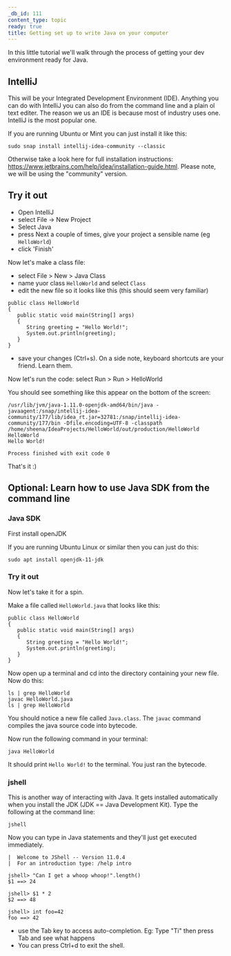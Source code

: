 ```yaml
---
_db_id: 111
content_type: topic
ready: true
title: Getting set up to write Java on your computer
---
```


In this little tutorial we'll walk through the process of getting your dev environment ready for Java. 


## IntelliJ

This will be your Integrated Development Environment (IDE). Anything you can do with IntelliJ you can also do from the command line and a plain ol text editer. The reason we us an IDE is because most of industry uses one. IntelliJ is the most popular one.

If you are running Ubuntu or Mint you can just install it like this:

```
sudo snap install intellij-idea-community --classic
```

Otherwise take a look here for full installation instructions: https://www.jetbrains.com/help/idea/installation-guide.html. Please note, we will be using the "community" version.

## Try it out

- Open IntelliJ
- select File -> New Project
- Select Java
- press Next a couple of times, give your project a sensible name (eg `HelloWorld`)
- click 'Finish'

Now let's make a class file:

- select File > New > Java Class
- name yuor class `HelloWorld` and select `Class`
- edit the new file so it looks like this (this should seem very familiar)

```
public class HelloWorld
{
   public static void main(String[] args)
   {
      String greeting = "Hello World!";
      System.out.println(greeting);
   }
}
```

- save your changes (Ctrl+s). On a side note, keyboard shortcuts are your friend. Learn them.

Now let's run the code:
select Run > Run > HelloWorld

You should see something like this appear on the bottom of the screen:

```
/usr/lib/jvm/java-1.11.0-openjdk-amd64/bin/java -javaagent:/snap/intellij-idea-community/177/lib/idea_rt.jar=32781:/snap/intellij-idea-community/177/bin -Dfile.encoding=UTF-8 -classpath /home/sheena/IdeaProjects/HelloWorld/out/production/HelloWorld HelloWorld
Hello World!

Process finished with exit code 0
```

That's it :)

## Optional: Learn how to use Java SDK from the command line


### Java SDK

First install openJDK

If you are running Ubuntu Linux or similar then you can just do this:
```
sudo apt install openjdk-11-jdk
```

### Try it out

Now let's take it for a spin.

Make a file called `HelloWorld.java` that looks like this:

```
public class HelloWorld
{
   public static void main(String[] args)
   {
      String greeting = "Hello World!";
      System.out.println(greeting);
   }
}
```

Now open up a terminal and cd into the directory containing your new file. Now do this:

```
ls | grep HelloWorld
javac HelloWorld.java
ls | grep HelloWorld
```

You should notice a new file called `Java.class`. The `javac` command compiles the java source code into bytecode.

Now run the following command in your terminal:

```
java HelloWorld
```

It should print `Hello World!` to the terminal. You just ran the bytecode.

### jshell

This is another way of interacting with Java. It gets installed automatically when you install the JDK (JDK == Java Development Kit). Type the following at the command line:

```
jshell
```

Now you can type in Java statements and they'll just get executed immediately.

```
|  Welcome to JShell -- Version 11.0.4
|  For an introduction type: /help intro

jshell> "Can I get a whoop whoop!".length()
$1 ==> 24

jshell> $1 * 2
$2 ==> 48

jshell> int foo=42
foo ==> 42
```

- use the Tab key to access auto-completion. Eg: Type "Ti" then press Tab and see what happens
- You can press Ctrl+d to exit the shell.